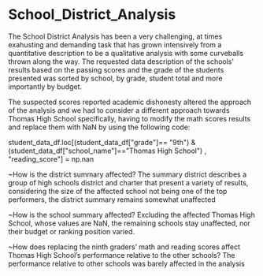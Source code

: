 # School_District_Analysis

The School District Analysis has been a very challenging, at times exahusting and demanding task that has grown intensively from a quantitative description to be a qualitative analysis with some curveballs thrown along the way. The requested data description of the schools' results based on the passing scores and the grade of the students presented was sorted by school, by grade, student total and more importantly by budget.

The suspected scores reported academic dishonesty altered the approach of the analysis and we had to consider a different approach towards Thomas High School specifically, having to modify the math scores results and replace them with NaN by using the following code:

student_data_df.loc[(student_data_df["grade"]== "9th") & (student_data_df["school_name"]=="Thomas High School") , "reading_score"] = np.nan


~How is the district summary affected?
The summary district describes a group of high schools district and charter that present a variety of results, considering the size of the affected school not being one of the top performers, the district summary remains somewhat unaffected

~How is the school summary affected?
Excluding the affected Thomas High School, whose values are NaN, the remaining schools stay unaffected, nor their budget or ranking position varied.

~How does replacing the ninth graders’ math and reading scores affect Thomas High School’s performance relative to the other schools?
The performance relative to other schools was barely affected in the analysis

